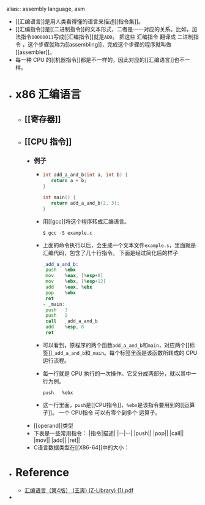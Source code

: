 alias:: assembly language, asm

- [[汇编语言]]是用人类看得懂的语言来描述[[指令集]]。
- [[汇编指令]]是[[二进制指令]]的文本形式，二者是一一对应的关系。比如，加法指令`00000011`写成[[汇编指令]]就是`ADD`。
  把这些 汇编指令 翻译成 二进制指令 ，这个步骤就称为[[assembling]]，完成这个步骤的程序就叫做[[assembler]]。
- 每一种 CPU 的[[机器指令]]都是不一样的，因此对应的[[汇编语言]]也不一样。
- # x86 汇编语言
	- ## [[寄存器]]
	- ## [[CPU 指令]]
		- ### 例子
			- ``` c
			  int add_a_and_b(int a, int b) {
			     return a + b;
			  }
			  
			  int main() {
			     return add_a_and_b(2, 3);
			  }
			  ```
			- 用[[gcc]]将这个程序转成汇编语言。
			  
			  ``` shell
			  $ gcc -S example.c
			  ```
			- 上面的命令执行以后，会生成一个文本文件`example.s`，里面就是汇编代码，包含了几十行指令。
			  下面是经过简化后的样子
			  ``` asm
			  _add_a_and_b:
			   push   %ebx
			   mov    %eax, [%esp+8] 
			   mov    %ebx, [%esp+12]
			   add    %eax, %ebx 
			   pop    %ebx 
			   ret
			  - _main:
			   push   3
			   push   2
			   call   _add_a_and_b 
			   add    %esp, 8
			   ret
			  ```
			- 可以看到，原程序的两个函数`add_a_and_b`和`main`，对应两个[[标签]]`_add_a_and_b`和`_main`。每个标签里面是该函数所转成的 CPU 运行流程。
			- 每一行就是 CPU 执行的一次操作。它又分成两部分，就以其中一行为例。
			  ```
			  push   %ebx
			  ```
			- 这一行里面，`push`是[[CPU指令]]，`%ebx`是该指令要用到的[[运算子]]。
			  一个 CPU指令 可以有零个到多个 运算子。
		- [[operand]]类型
		- 下表是一些常用指令：
		  |指令|描述|
		  |--|--|
		  |push||
		  |pop||
		  |call||
		  |mov||
		  |add||
		  |ret||
		- C语言数据类型在[[X86-64]]中的大小：
- # Reference
	- [汇编语言（第4版） (王爽) (Z-Library) (1).pdf](../assets/汇编语言（第4版）_(王爽)_(Z-Library)_(1)_1699540385047_0.pdf)
-